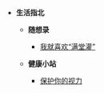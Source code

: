 <!-- /life/_sidebar.md -->

- **生活指北**
  - **随想录**
    - [我就喜欢“满堂灌”](/thoughts/cramming-style-teaching)

  - **健康小站**
    - [保护你的视力](/health/protect-your-eyesight)
